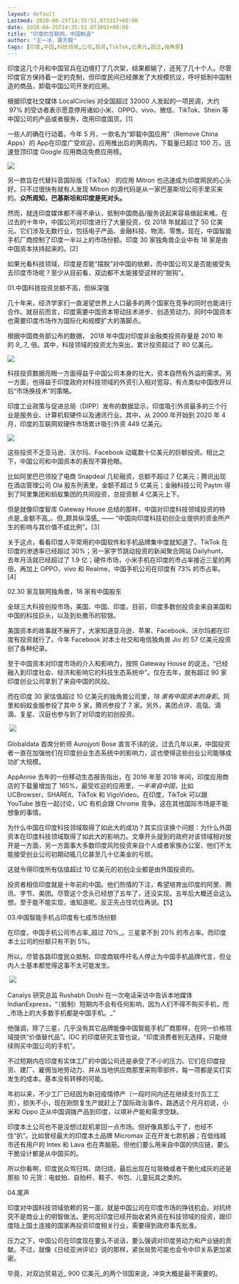 ```yaml
---
layout: default
Lastmod: 2020-06-25T14:35:51.873317+00:00
date: 2020-06-25T14:35:51.873092+00:00
title: "印度的互联网，中国制造"
author: "王一冰、龚方毅"
tags: [印度,中国,科技领域,公司,投资,TikTok,亿美元,超过,独角兽]
---
```


印度这几个月和中国官兵在边境打了几次架，结果都输了，还死了几十个人。尽管印度官方保持着一定的克制，但印度民间已经爆发了大规模抗议，呼吁抵制中国制造的商品，卸载中国公司开发的应用。

根据印度社交媒体 LocalCircles 对全国超过 32000 人发起的一项民调，大约  97% 的受访者表示愿意停用诸如小米、OPPO、vivo、微信、TikTok、Shein 等中国公司的产品或者服务，改用印度国货。\[1\]

一些人的确在行动着。今年 5 月，一款名为“卸载中国应用”（Remove China Apps）的 App在印度广受欢迎，应用推出后的两周内，下载量已超过 100 万，迅速登顶印度 Google 应用商店免费应用榜。

![](https://images.weserv.nl/?url=https%3A//mmbiz.qpic.cn/mmbiz_jpg/lqe6iacDNiaIzsNOibPjpoEvFMjzRkBPceC1FsSIZwPEcMODxq437PFY4yZCaqVlbwP8YwmpW6E8ePavLs5piaKCxQ/640%3Fwx_fmt%3Djpeg)

另一款旨在代替抖音国际版（TikTok） 的应用 Mitron 也迅速成为印度网民的心头好。只不过很快有就有人发现 Mitron 的源代码是从一家巴基斯坦公司手里买来的。**众所周知，巴基斯坦和印度是死对头。**

然而，就连印度媒体都不得不承认，抵制中国商品/服务说起来容易做起来难。在过去的十年中，中国公司对印度进行了大量投资，仅 2018 年就超过了 50 亿美元。它们涉及无数行业，包括电子产品、金融科技、物流、零售。现在，中国智能手机厂商控制了印度一半以上的市场份额。印度 30 家独角兽企业中有 18 家是由中国资本扶持起来的。\[2\]

如果光看科技领域，印度是否能“摆脱”对中国的依赖，而中国公司又是否能接受失去印度市场呢？至少从目前看，双边都不太能接受这样的“脱钩”。

01.中国科技投资总额不高，但纵深强

几十年来，经济学家们一直渴望世界上人口最多的两个国家在竞争的同时也能进行合作。就目前而言，印度需要中国资本带动技术进步、创造劳动力。同时中国资本也需要印度市场作为国际化和规模扩大的落脚点。

根据中国商务部公布的数据， 2018 年中国对印度非金融类投资存量是 2010 年的 _9__.7_ 倍。其中，科技领域的投资尤为突出，累计投资超过了 80 亿美元。

![](https://images.weserv.nl/?url=https%3A//mmbiz.qpic.cn/mmbiz_png/lqe6iacDNiaIzsNOibPjpoEvFMjzRkBPceCOhFaVNoyzuVJRHKxnRibUlh6YicyhHb4rkY5De2iaiauIDUQUoTia9icibhTA/640%3Fwx_fmt%3Dpng)

科技投资数据亮眼一方面得益于中国公司本身的壮大，资本自然有外溢的需求。另一方面，也得益于印度政府对科技领域的外资引入相对宽容，有点类似中国改开以后“市场换技术”的策略。

印度工业政策与促进总局（DIPP）发布的数据显示，印度吸引外资最多的三个行业是服务业、计算机软硬件以及通讯行业。其中，从 2000 年开始到 2020 年 4 月，印度的互联网软硬件市场累计吸引外资 449 亿美元。

![](https://images.weserv.nl/?url=https%3A//mmbiz.qpic.cn/mmbiz_png/lqe6iacDNiaIzsNOibPjpoEvFMjzRkBPceCK3ibR2Fhvsv8XnCQiaO7Unc4oe5ciaibtcqx86mBiaW311119MkkqVlyzYw/640%3Fwx_fmt%3Dpng)

这些投资不乏亚马逊、沃尔玛、Facebook 动辄数十亿美元的巨额投资。相比之下，中国公司和中国资本的表现不算抢眼。

比如阿里巴巴领投了电商 Snapdeal 几轮融资，总额不超过 7 亿美元；腾讯出现在酒店管理公司 Ola 股东列表里，金额不超过 5 亿美元；金融科技公司 Paytm 得到了阿里集团和蚂蚁集团的共同投资，总投资额 4 亿美元上下。

但是就像印度智库 Gateway House 总结的那样，中国对印度科技领域投资的特点是_金额不高_、但_颇具纵深感_ —— “中国向印度科技初创企业提供的资金所产生的影响与其价值不成比例”。\[3\]

关于这点，看看印度人平常用的中国软件和手机品牌集中度就知道了。TikTok 在印度的渗透率已经超过 30%；另一家字节跳动投资的新闻聚合网站 Dailyhunt，去年月活就已经超过了 1.9 亿；硬件市场，小米手机在印度的市占率接近三星的两倍，再加上 OPPO、vivo 和 Realme，中国手机公司在印度有 73% 的市占率。\[4\]

02.30 家互联网独角兽，18 家有中国股东

全球三大科技创投市场，美国、中国、印度。目前，印度多数创投资金来自美国和中国的科技巨头，以及到处撒币的软银。

美国资本的故事就不展开了，大家知道亚马逊、苹果、Facebook、沃尔玛都在印度有投资就行了。今年 Facebook 对本土社交和电信独角兽 Jio 的 57 亿美元投资创了各种纪录。

至于中国资本对印度市场的介入和影响力，按照 Gateway House 的说法，“已经融入到印度社会、经济和影响它的科技生态系统中”。仅在去年，就有超过 90 家印度创业公司拿到了来自中国的风投。

而在印度 30 家估值超过 10 亿美元的独角兽公司里，_18 家有中国资本的身影_。阿里和蚂蚁金服参投了其中 5 家，腾讯参投了 7 家。另外，美团点评、高瓴、滴滴、复星、汉庭也参与到了对印度的初创投资。

 ![](https://images.weserv.nl/?url=https%3A//mmbiz.qpic.cn/mmbiz_jpg/lqe6iacDNiaIzsNOibPjpoEvFMjzRkBPceCL2muTJf6SY9lGKT3v487D4lyA0pYMUoI836naILHZnfEGRTkUFxYzQ/640%3Fwx_fmt%3Djpeg)

Globaldata 首席分析师 Aurojyoti Bose 直言不讳的说，过去几年以来，中国投资者一直在加强他们在印度创业生态系统中的影响力，这也使得这些创业公司能够成功扩大规模。

AppAnnie 去年的一份移动生态报告指出，在 2016 年至 2018 年间，印度应用商店的下载量增加了 165%，最受欢迎的应用里，_一半来自中国_，比如 UCBrowser、SHAREit、TikTok 和 VigoVideo。在印度，TikTok 可以跟 YouTube 放在一起讨论，UC 有机会跟 Chrome 竞争。这在其他国际市场是不能想象的事情。

为什么中国在印度科技领域取得了如此大的成功？其实应该换个问题：为什么外国资本在印度科技领域取得了如此大的影响力。文章开头提到的政府对该领域相对放开是一方面，另一方面事大多数印度风险投资来自个人或者家族办公室，他们不太能接受创业公司初期动辄几亿甚至几十亿美金的亏损。

这就令得印度所有估值超过 10 亿美元的初创企业都是由外国投资的。

投资者相信印度就是十年前的中国。他们热情的下注，希望培育出印度的阿里、腾讯、字节、美团。尽管这个念头已经想了五年了，还没实现。五年后大概还会这么想。至于能不能实现，谁知道呢。反正先占住坑位再说。【5】

03.中国智能手机占印度有七成市场份额

在印度，中国手机公司市占率_超过 70%_。三星拿不到 20% 的市占率。而印度本土公司的份额只有不到 5%。

所以，尽管各路印度民众抵制、印度商联呼吁名人停止为中国手机品牌代言，但业内人士基本都觉得这事不太可能发生。

 ![](https://images.weserv.nl/?url=https%3A//mmbiz.qpic.cn/mmbiz_jpg/lqe6iacDNiaIzsNOibPjpoEvFMjzRkBPceCtNUiceVgMSpWyho9diaEQGXDR5eXO1b0ibUdzDrW6RyGrqcrLnGNsiaBug/640%3Fwx_fmt%3Djpeg)

Canalys 研究总监 Rushabh Doshi 在一次电话采访中告诉本地媒体 IndianExpress，“（抵制）短期内不会有任何影响，因为人们不得不购买手机，而_市场上的大多数手机都是中国手机。_”

他强调，除了三星，几乎没有其它品牌能像中国智能手机厂商那样，在同一价格领域提供“价值替代品”。IDC 的印度研究主管也说，“印度消费者别无选择，只能继续购买中国公司的手机”。

不过短期内在印度有实体工厂的中国公司还是承受了不小的压力。它们在印度投资、建厂、雇佣当地劳动力、并从当地供应商那里采购零部件，每一项都是实打实发生的成本。基本没有转移的可能。

年初以来，不少工厂已经因为新冠疫情停产（一段时间内还在继续支付员工工资），损失不小，现在刚恢复生产就赶上了国际政治事件。路透这个月月初说，小米和 Oppo 正从中国调拨产品到印度，以填补产能和需求空缺。

印度本土公司也不是没想过趁机拿回一点市场。但好像真那么干了，也经不住“扒”。比如曾经最大的印度本土品牌 Micromax 正在开发七款机器；在低线城市还有用户的 Intex 和 Lava 也在弄脑筋。但他们要么用来自中国的供应链，要么干脆设计都是从中国买的。

所以你看啊，印度民众骂归骂、烧归烧，最后出现在垃圾桶或者干脆化成灰的还是那些 10 元货：电蚊拍、自拍杆、鞋子、书包、儿童玩具之类的。

04.尾声

印度对中国科技领域依赖的另一面，就是中国公司在印度市场的挣钱机会。对抗终究不是商业上的明智做法。更何况印度已经开始收紧外资在科技领域的投资，跟印度陆上国土连接的国家再投资印度相关行业，需要得到政府事先批准。

压力之下，中国公司在印度现在要么不说话，要么强调对印度劳动力和产业链的贡献。不过，就像《日经亚洲评论》说的那样，紧张局势可能也会令中印关系更加紧密。

毕竟，对双边贸易近_ 900 亿美元_的两个邻国来说，冲突大概是最不需要的。

